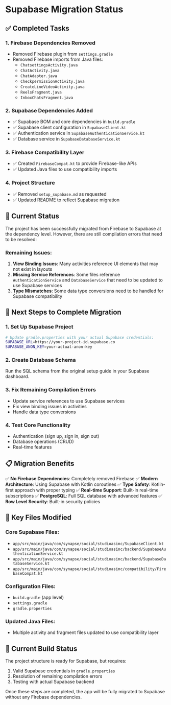 # Supabase Migration Status

## ✅ Completed Tasks

### 1. Firebase Dependencies Removed
- Removed Firebase plugin from `settings.gradle`
- Removed Firebase imports from Java files:
  - `ChatsettingsActivity.java`
  - `ChatActivity.java`
  - `ChatAdapter.java`
  - `CheckpermissionActivity.java`
  - `CreateLineVideoActivity.java`
  - `ReelsFragment.java`
  - `InboxChatsFragment.java`

### 2. Supabase Dependencies Added
- ✅ Supabase BOM and core dependencies in `build.gradle`
- ✅ Supabase client configuration in `SupabaseClient.kt`
- ✅ Authentication service in `SupabaseAuthenticationService.kt`
- ✅ Database service in `SupabaseDatabaseService.kt`

### 3. Firebase Compatibility Layer
- ✅ Created `FirebaseCompat.kt` to provide Firebase-like APIs
- ✅ Updated Java files to use compatibility imports

### 4. Project Structure
- ✅ Removed `setup_supabase.md` as requested
- ✅ Updated README to reflect Supabase migration

## 🔄 Current Status

The project has been successfully migrated from Firebase to Supabase at the dependency level. However, there are still compilation errors that need to be resolved:

### Remaining Issues:
1. **View Binding Issues**: Many activities reference UI elements that may not exist in layouts
2. **Missing Service References**: Some files reference `AuthenticationService` and `DatabaseService` that need to be updated to use Supabase services
3. **Type Mismatches**: Some data type conversions need to be handled for Supabase compatibility

## 🚀 Next Steps to Complete Migration

### 1. Set Up Supabase Project
```bash
# Update gradle.properties with your actual Supabase credentials:
SUPABASE_URL=https://your-project-id.supabase.co
SUPABASE_ANON_KEY=your-actual-anon-key
```

### 2. Create Database Schema
Run the SQL schema from the original setup guide in your Supabase dashboard.

### 3. Fix Remaining Compilation Errors
- Update service references to use Supabase services
- Fix view binding issues in activities
- Handle data type conversions

### 4. Test Core Functionality
- Authentication (sign up, sign in, sign out)
- Database operations (CRUD)
- Real-time features

## 📋 Migration Benefits

✅ **No Firebase Dependencies**: Completely removed Firebase
✅ **Modern Architecture**: Using Supabase with Kotlin coroutines
✅ **Type Safety**: Kotlin-first approach with proper typing
✅ **Real-time Support**: Built-in real-time subscriptions
✅ **PostgreSQL**: Full SQL database with advanced features
✅ **Row Level Security**: Built-in security policies

## 🔧 Key Files Modified

### Core Supabase Files:
- `app/src/main/java/com/synapse/social/studioasinc/SupabaseClient.kt`
- `app/src/main/java/com/synapse/social/studioasinc/backend/SupabaseAuthenticationService.kt`
- `app/src/main/java/com/synapse/social/studioasinc/backend/SupabaseDatabaseService.kt`
- `app/src/main/java/com/synapse/social/studioasinc/compatibility/FirebaseCompat.kt`

### Configuration Files:
- `build.gradle` (app level)
- `settings.gradle`
- `gradle.properties`

### Updated Java Files:
- Multiple activity and fragment files updated to use compatibility layer

## 🎯 Current Build Status

The project structure is ready for Supabase, but requires:
1. Valid Supabase credentials in `gradle.properties`
2. Resolution of remaining compilation errors
3. Testing with actual Supabase backend

Once these steps are completed, the app will be fully migrated to Supabase without any Firebase dependencies.